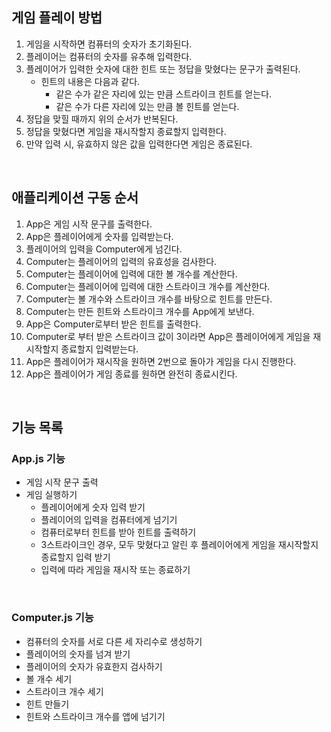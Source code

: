 ## 게임 플레이 방법

1. 게임을 시작하면 컴퓨터의 숫자가 초기화된다.
2. 플레이어는 컴퓨터의 숫자를 유추해 입력한다.
3. 플레이어가 입력한 숫자에 대한 힌트 또는 정답을 맞혔다는 문구가 출력된다.
   - 힌트의 내용은 다음과 같다.
     - 같은 수가 같은 자리에 있는 만큼 스트라이크 힌트를 얻는다.
     - 같은 수가 다른 자리에 있는 만큼 볼 힌트를 얻는다.
4. 정답을 맞힐 때까지 위의 순서가 반복된다.
5. 정답을 맞혔다면 게임을 재시작할지 종료할지 입력한다.
6. 만약 입력 시, 유효하지 않은 값을 입력한다면 게임은 종료된다.

<br>

## 애플리케이션 구동 순서

1. App은 게임 시작 문구를 출력한다.
2. App은 플레이어에게 숫자를 입력받는다.
3. 플레이어의 입력을 Computer에게 넘긴다.
4. Computer는 플레이어의 입력의 유효성을 검사한다.
5. Computer는 플레이어에 입력에 대한 볼 개수를 계산한다.
6. Computer는 플레이어에 입력에 대한 스트라이크 개수를 계산한다.
7. Computer는 볼 개수와 스트라이크 개수를 바탕으로 힌트를 만든다.
8. Computer는 만든 힌트와 스트라이크 개수를 App에게 보낸다.
9. App은 Computer로부터 받은 힌트를 출력한다.
10. Computer로 부터 받은 스트라이크 값이 3이라면 App은 플레이어에게 게임을 재시작할지 종료할지 입력받는다.
11. App은 플레이어가 재시작을 원하면 2번으로 돌아가 게임을 다시 진행한다.
12. App은 플레이어가 게임 종료를 원하면 완전히 종료시킨다.

<br>

## 기능 목록

### App.js 기능

- 게임 시작 문구 출력
- 게임 실행하기
  - 플레이어에게 숫자 입력 받기
  - 플레이어의 입력을 컴퓨터에게 넘기기
  - 컴퓨터로부터 힌트를 받아 힌트를 출력하기
  - 3스트라이크인 경우, 모두 맞혔다고 알린 후 플레이어에게 게임을 재시작할지 종료할지 입력 받기
  - 입력에 따라 게임을 재시작 또는 종료하기

<br>

### Computer.js 기능

- 컴퓨터의 숫자를 서로 다른 세 자리수로 생성하기
- 플레이어의 숫자를 넘겨 받기
- 플레이어의 숫자가 유효한지 검사하기
- 볼 개수 세기
- 스트라이크 개수 세기
- 힌트 만들기
- 힌트와 스트라이크 개수를 앱에 넘기기
